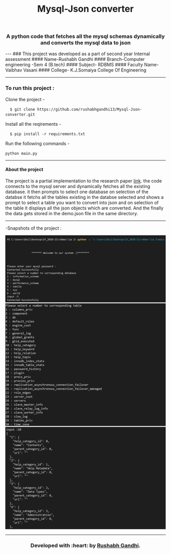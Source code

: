 <h1 align="center">Mysql-Json converter</h1>
<div align="center">
  <br>
  <h3>A python code that fetches all the mysql schemas dynamically and converts the mysql data to json</h3>
</div>
---
### This project was developed as a part of second year Internal assessment
#### Name-Rushabh Gandhi 
#### Branch-Computer engineering -Sem 4 (B.tech)
#### Subject- RDBMS 
#### Faculty Name- Vaibhav Vasani 
#### College- K.J.Somaiya College Of Engineering 
 



---

  
### To run this project :

Clone the project -
```
  $ git clone https://github.com/rushabhgandhi13/Mysql-Json-converter.git
```
  
Install all the reqirements -
```
  $ pip install -r requirements.txt
 ``` 

Run the following commands -

```
python main.py
```

---
#### About the project
The project is a partial implementation to the research paper [link](https://github.com/rushabhgandhi13/Mysql-Json-converter/blob/main/Ieee_paper.pdf "link"). the code connects to the mysql server and dynamically fetches all the existing database. it then prompts to select one database on selection of the databse it fetchs all the tables existing in the databse selected and shows a prompt to select a table you want to convert into json and on selection of the table it displays all the json objects which are converted. And the finally the data gets stored in the demo.json file in the same directory. 

---

-Snapshots of the project :

![img](screenshots/ss1.png)
![img](screenshots/ss2.png)  
![img](screenshots/ss3.png)  



---
<h3 align="center"><b>Developed with :heart: by <a href="https://github.com/rushabhgandhi13">Rushabh Gandhi</a>.</b></h1>
